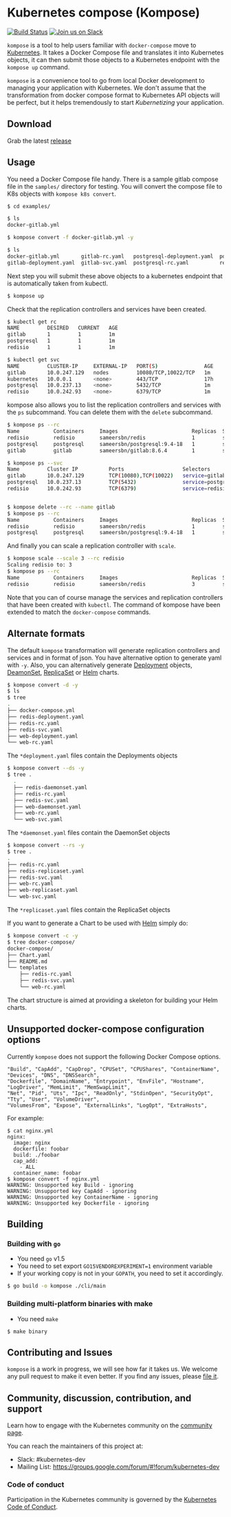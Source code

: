 # Kubernetes compose (Kompose)

[![Build Status](https://travis-ci.org/skippbox/kompose.svg?branch=master)](https://travis-ci.org/skippbox/kompose) [![Join us on Slack](https://s3.eu-central-1.amazonaws.com/ngtuna/slack-cmyk-2.png)](https://skippbox.herokuapp.com)

`kompose` is a tool to help users familiar with `docker-compose` move to [Kubernetes](http://kubernetes.io). It takes a Docker Compose file and translates it into Kubernetes objects, it can then submit those objects to a Kubernetes endpoint with the `kompose up` command.

`kompose` is a convenience tool to go from local Docker development to managing your application with Kubernetes. We don't assume that the transformation from docker compose format to Kubernetes API objects will be perfect, but it helps tremendously to start _Kubernetizing_ your application.

## Download

Grab the latest [release](https://github.com/skippbox/kompose/releases)

## Usage

You need a Docker Compose file handy. There is a sample gitlab compose file in the `samples/` directory for testing.
You will convert the compose file to K8s objects with `kompose k8s convert`.

```bash
$ cd examples/

$ ls
docker-gitlab.yml

$ kompose convert -f docker-gitlab.yml -y

$ ls
docker-gitlab.yml       gitlab-rc.yaml   postgresql-deployment.yaml  postgresql-svc.yaml      redisio-rc.yaml
gitlab-deployment.yaml  gitlab-svc.yaml  postgresql-rc.yaml          redisio-deployment.yaml  redisio-svc.yaml
```

Next step you will submit these above objects to a kubernetes endpoint that is automatically taken from kubectl.

```bash
$ kompose up
```

Check that the replication controllers and services have been created.

```bash
$ kubectl get rc
NAME         DESIRED   CURRENT   AGE
gitlab       1         1         1m
postgresql   1         1         1m
redisio      1         1         1m

$ kubectl get svc
NAME         CLUSTER-IP     EXTERNAL-IP   PORT(S)               AGE
gitlab       10.0.247.129   nodes         10080/TCP,10022/TCP   1m
kubernetes   10.0.0.1       <none>        443/TCP               17h
postgresql   10.0.237.13    <none>        5432/TCP              1m
redisio      10.0.242.93    <none>        6379/TCP              1m
```

kompose also allows you to list the replication controllers and services with the `ps` subcommand.
You can delete them with the `delete` subcommand.

```bash
$ kompose ps --rc
Name           Containers     Images                        Replicas  Selectors           
redisio        redisio        sameersbn/redis               1         service=redisio
postgresql     postgresql     sameersbn/postgresql:9.4-18   1         service=postgresql
gitlab         gitlab         sameersbn/gitlab:8.6.4        1         service: gitlab

$ kompose ps --svc
Name         Cluster IP          Ports                   Selectors
gitlab       10.0.247.129        TCP(10080),TCP(10022)   service=gitlab
postgresql   10.0.237.13         TCP(5432)               service=postgresql
redisio      10.0.242.93         TCP(6379)               service=redisio


$ kompose delete --rc --name gitlab
$ kompose ps --rc
Name           Containers     Images                        Replicas  Selectors
redisio        redisio        sameersbn/redis               1         service=redisio
postgresql     postgresql     sameersbn/postgresql:9.4-18   1         service=postgresql
```

And finally you can scale a replication controller with `scale`.

```bash
$ kompose scale --scale 3 --rc redisio
Scaling redisio to: 3
$ kompose ps --rc
Name           Containers     Images                        Replicas  Selectors           
redisio        redisio        sameersbn/redis               3         service=redisio
```

Note that you can of course manage the services and replication controllers that have been created with `kubectl`.
The command of kompose have been extended to match the `docker-compose` commands.

## Alternate formats

The default `kompose` transformation will generate replication controllers and services and in format of json. You have alternative option to generate yaml with `-y`. Also, you can alternatively generate [Deployment](http://kubernetes.io/docs/user-guide/deployments/) objects, [DeamonSet](http://kubernetes.io/docs/admin/daemons/), [ReplicaSet](http://kubernetes.io/docs/user-guide/replicasets/) or [Helm](https://github.com/helm/helm) charts.

```bash
$ kompose convert -d -y
$ ls
$ tree
.
├── docker-compose.yml
├── redis-deployment.yaml
├── redis-rc.yaml
├── redis-svc.yaml
├── web-deployment.yaml
└── web-rc.yaml
```

The `*deployment.yaml` files contain the Deployments objects

```bash
$ kompose convert --ds -y
$ tree .
  .
  ├── redis-daemonset.yaml
  ├── redis-rc.yaml
  ├── redis-svc.yaml
  ├── web-daemonset.yaml
  ├── web-rc.yaml
  └── web-svc.yaml
```

The `*daemonset.yaml` files contain the DaemonSet objects

```bash
$ kompose convert --rs -y
$ tree .
.
├── redis-rc.yaml
├── redis-replicaset.yaml
├── redis-svc.yaml
├── web-rc.yaml
├── web-replicaset.yaml
└── web-svc.yaml

```

The `*replicaset.yaml` files contain the ReplicaSet objects

If you want to generate a Chart to be used with [Helm](https://github.com/kubernetes/helm) simply do:

```bash
$ kompose convert -c -y
$ tree docker-compose/
docker-compose/
├── Chart.yaml
├── README.md
└── templates
    ├── redis-rc.yaml
    ├── redis-svc.yaml
    └── web-rc.yaml
```

The chart structure is aimed at providing a skeleton for building your Helm charts.

## Unsupported docker-compose configuration options

Currently `kompose` does not support the following Docker Compose options.

```
"Build", "CapAdd", "CapDrop", "CPUSet", "CPUShares", "ContainerName", "Devices", "DNS", "DNSSearch",
"Dockerfile", "DomainName", "Entrypoint", "EnvFile", "Hostname", "LogDriver", "MemLimit", "MemSwapLimit",
"Net", "Pid", "Uts", "Ipc", "ReadOnly", "StdinOpen", "SecurityOpt", "Tty", "User", "VolumeDriver",
"VolumesFrom", "Expose", "ExternalLinks", "LogOpt", "ExtraHosts",
```

For example:

```
$ cat nginx.yml
nginx:
  image: nginx
  dockerfile: foobar
  build: ./foobar
  cap_add:
    - ALL
  container_name: foobar
$ kompose convert -f nginx.yml
WARNING: Unsupported key Build - ignoring
WARNING: Unsupported key CapAdd - ignoring
WARNING: Unsupported key ContainerName - ignoring
WARNING: Unsupported key Dockerfile - ignoring
```

## Building

### Building with `go`

- You need `go` v1.5
- You need to set export `GO15VENDOREXPERIMENT=1` environment variable
- If your working copy is not in your `GOPATH`, you need to set it
accordingly.

```bash
$ go build -o kompose ./cli/main
```

### Building multi-platform binaries with make

- You need `make`

```
$ make binary
```

## Contributing and Issues

`kompose` is a work in progress, we will see how far it takes us. We welcome any pull request to make it even better.
If you find any issues, please [file it](https://github.com/skippbox/kompose/issues).

## Community, discussion, contribution, and support

Learn how to engage with the Kubernetes community on the [community page](http://kubernetes.io/community/).

You can reach the maintainers of this project at:

- Slack: #kubernetes-dev
- Mailing List: https://groups.google.com/forum/#!forum/kubernetes-dev

### Code of conduct

Participation in the Kubernetes community is governed by the [Kubernetes Code of Conduct](code-of-conduct.md).
